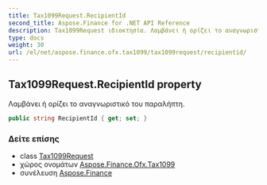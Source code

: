 ```yaml
---
title: Tax1099Request.RecipientId
second_title: Aspose.Finance for .NET API Reference
description: Tax1099Request ιδιοκτησία. Λαμβάνει ή ορίζει το αναγνωριστικό του παραλήπτη.
type: docs
weight: 30
url: /el/net/aspose.finance.ofx.tax1099/tax1099request/recipientid/
---
```

## Tax1099Request.RecipientId property

Λαμβάνει ή ορίζει το αναγνωριστικό του παραλήπτη.

```csharp
public string RecipientId { get; set; }
```

### Δείτε επίσης

* class [Tax1099Request](../)
* χώρος ονομάτων [Aspose.Finance.Ofx.Tax1099](../../tax1099request/)
* συνέλευση [Aspose.Finance](../../../)


